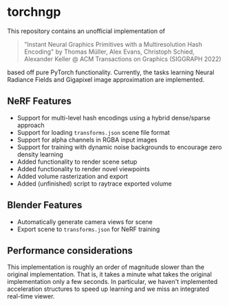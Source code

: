 # torchngp

This repository contains an unofficial implementation of

> "Instant Neural Graphics Primitives with a Multiresolution Hash Encoding" by
> Thomas Müller, Alex Evans, Christoph Schied, Alexander Keller @
> ACM Transactions on Graphics (SIGGRAPH 2022)

based off pure PyTorch functionality. Currently, the tasks learning Neural Radiance Fields and Gigapixel image approximation are implemented.

## NeRF Features

-   Support for multi-level hash encodings using a hybrid dense/sparse approach
-   Support for loading `transforms.json` scene file format
-   Support for alpha channels in RGBA input images
-   Support for training with dynamic noise backgrounds to encourage zero density learning
-   Added functionality to render scene setup
-   Added functionality to render novel viewpoints
-   Added volume rasterization and export
-   Added (unfinished) script to raytrace exported volume

## Blender Features

-   Automatically generate camera views for scene
-   Export scene to `transforms.json` for NeRF training

## Performance considerations

This implementation is roughly an order of magnitude slower than the original implementation. That is, it takes a minute what takes the original implementation only a few seconds. In particular, we haven't implemented acceleration structures to speed up learning and we miss an integrated real-time viewer.
